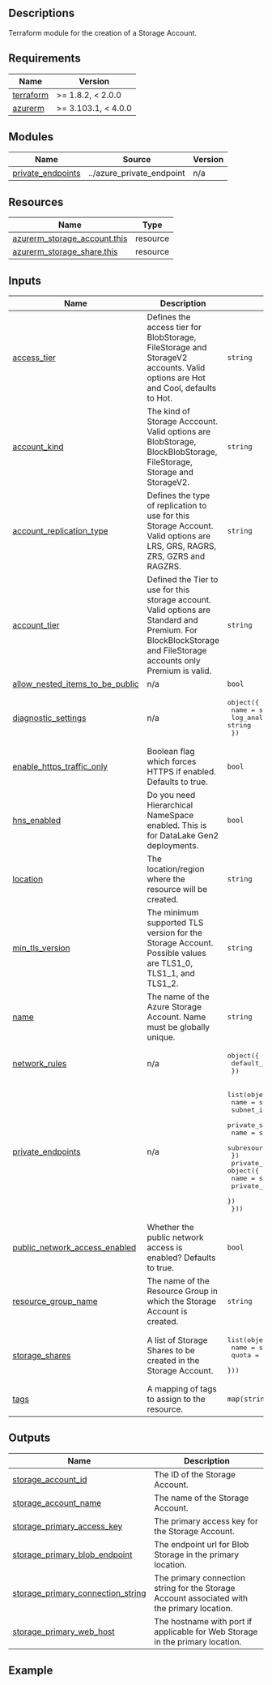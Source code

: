 <!-- BEGIN_TF_DOCS -->
## Descriptions

Terraform module for the creation of a Storage Account.

## Requirements

| Name | Version |
|------|---------|
| <a name="requirement_terraform"></a> [terraform](#requirement\_terraform) | >= 1.8.2, < 2.0.0 |
| <a name="requirement_azurerm"></a> [azurerm](#requirement\_azurerm) | >= 3.103.1, < 4.0.0 |

## Modules

| Name | Source | Version |
|------|--------|---------|
| <a name="module_private_endpoints"></a> [private\_endpoints](#module\_private\_endpoints) | ../azure_private_endpoint | n/a |

## Resources

| Name | Type |
|------|------|
| [azurerm_storage_account.this](https://registry.terraform.io/providers/hashicorp/azurerm/latest/docs/resources/storage_account) | resource |
| [azurerm_storage_share.this](https://registry.terraform.io/providers/hashicorp/azurerm/latest/docs/resources/storage_share) | resource |



## Inputs

| Name | Description | Type | Default | Required |
|------|-------------|------|---------|:--------:|
| <a name="input_access_tier"></a> [access\_tier](#input\_access\_tier) | Defines the access tier for BlobStorage, FileStorage and StorageV2 accounts. Valid options are Hot and Cool, defaults to Hot. | `string` | `"Hot"` | no |
| <a name="input_account_kind"></a> [account\_kind](#input\_account\_kind) | The kind of Storage Acccount. Valid options are BlobStorage, BlockBlobStorage, FileStorage, Storage and StorageV2. | `string` | `"StorageV2"` | no |
| <a name="input_account_replication_type"></a> [account\_replication\_type](#input\_account\_replication\_type) | Defines the type of replication to use for this Storage Account. Valid options are LRS, GRS, RAGRS, ZRS, GZRS and RAGZRS. | `string` | `"LRS"` | no |
| <a name="input_account_tier"></a> [account\_tier](#input\_account\_tier) | Defined the Tier to use for this storage account. Valid options are Standard and Premium. For BlockBlockStorage and FileStorage accounts only Premium is valid. | `string` | `"Standard"` | no |
| <a name="input_allow_nested_items_to_be_public"></a> [allow\_nested\_items\_to\_be\_public](#input\_allow\_nested\_items\_to\_be\_public) | n/a | `bool` | `true` | no |
| <a name="input_diagnostic_settings"></a> [diagnostic\_settings](#input\_diagnostic\_settings) | n/a | <pre>object({<br>    name                       = string<br>    log_analytics_workspace_id = string<br>  })</pre> | <pre>{<br>  "log_analytics_workspace_id": null,<br>  "name": null<br>}</pre> | no |
| <a name="input_enable_https_traffic_only"></a> [enable\_https\_traffic\_only](#input\_enable\_https\_traffic\_only) | Boolean flag which forces HTTPS if enabled. Defaults to true. | `bool` | `true` | no |
| <a name="input_hns_enabled"></a> [hns\_enabled](#input\_hns\_enabled) | Do you need Hierarchical NameSpace enabled. This is for DataLake Gen2 deployments. | `bool` | `false` | no |
| <a name="input_location"></a> [location](#input\_location) | The location/region where the resource will be created. | `string` | n/a | yes |
| <a name="input_min_tls_version"></a> [min\_tls\_version](#input\_min\_tls\_version) | The minimum supported TLS version for the Storage Account. Possible values are TLS1\_0, TLS1\_1, and TLS1\_2. | `string` | `"TLS1_2"` | no |
| <a name="input_name"></a> [name](#input\_name) | The name of the Azure Storage Account. Name must be globally unique. | `string` | n/a | yes |
| <a name="input_network_rules"></a> [network\_rules](#input\_network\_rules) | n/a | <pre>object({<br>    default_action = string<br>  })</pre> | `null` | no |
| <a name="input_private_endpoints"></a> [private\_endpoints](#input\_private\_endpoints) | n/a | <pre>list(object({<br>    name      = string<br>    subnet_id = string<br>    private_service_connection = object({<br>      name              = string<br>      subresource_names = list(string)<br>    })<br>    private_dns_zone_group = object({<br>      name                 = string<br>      private_dns_zone_ids = list(string)<br>    })<br>  }))</pre> | `[]` | no |
| <a name="input_public_network_access_enabled"></a> [public\_network\_access\_enabled](#input\_public\_network\_access\_enabled) | Whether the public network access is enabled? Defaults to true. | `bool` | `true` | no |
| <a name="input_resource_group_name"></a> [resource\_group\_name](#input\_resource\_group\_name) | The name of the Resource Group in which the Storage Account is created. | `string` | n/a | yes |
| <a name="input_storage_shares"></a> [storage\_shares](#input\_storage\_shares) | A list of Storage Shares to be created in the Storage Account. | <pre>list(object({<br>    name  = string<br>    quota = number<br>  }))</pre> | `[]` | no |
| <a name="input_tags"></a> [tags](#input\_tags) | A mapping of tags to assign to the resource. | `map(string)` | `{}` | no |

## Outputs

| Name | Description |
|------|-------------|
| <a name="output_storage_account_id"></a> [storage\_account\_id](#output\_storage\_account\_id) | The ID of the Storage Account. |
| <a name="output_storage_account_name"></a> [storage\_account\_name](#output\_storage\_account\_name) | The name of the Storage Account. |
| <a name="output_storage_primary_access_key"></a> [storage\_primary\_access\_key](#output\_storage\_primary\_access\_key) | The primary access key for the Storage Account. |
| <a name="output_storage_primary_blob_endpoint"></a> [storage\_primary\_blob\_endpoint](#output\_storage\_primary\_blob\_endpoint) | The endpoint url for Blob Storage in the primary location. |
| <a name="output_storage_primary_connection_string"></a> [storage\_primary\_connection\_string](#output\_storage\_primary\_connection\_string) | The primary connection string for the Storage Account associated with the primary location. |
| <a name="output_storage_primary_web_host"></a> [storage\_primary\_web\_host](#output\_storage\_primary\_web\_host) | The hostname with port if applicable for Web Storage in the primary location. |

## Example
<!-- END_TF_DOCS -->